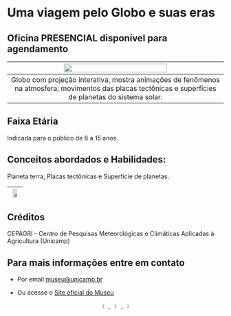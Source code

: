 # Uma viagem pelo Globo e suas eras

## Oficina PRESENCIAL disponível para agendamento

|<img src="globoeras.png" width="70%" height="70%">|
|:----:|
|Globo com projeção interativa, mostra animações de 	fenômenos na atmosfera; movimentos das placas 	tectônicas e superfícies de planetas do sistema solar.|

## Faixa Etária
Indicada para o público de 8 a 15 anos.

## Conceitos abordados e Habilidades: 
Planeta terra, Placas tectônicas e Superfície de 	planetas.

|<img src="globos.png" width="70%" height="70%">|
|:----:|

## Créditos
CEPAGRI - Centro de Pesquisas Meteorológicas e Climáticas Aplicadas à Agricultura (Unicamp)

## Para mais informações entre em contato

* Por email museu@unicamp.br

* Ou acesse o [Site oficial do Museu](https://www.mc.unicamp.br/visite)

<div align="center">
  <a href="https://www.facebook.com/mcunicamp/">
    <img src="../facebook-ícone.png" alt="https://www.facebook.com/mcunicamp/" width="5%" height="5%"> 
  <a href="https://www.instagram.com/mcunicamp/">
    <img src="../instagram-ícone.png" alt="https://www.instagram.com/mcunicamp/" width="5%" height="5%"> 
  <a href="https://www.tiktok.com/@mcunicamp">
    <img src="../tiktok-ícone.png" alt="https://www.tiktok.com/@mcunicamp" width="5%" height="5%">
